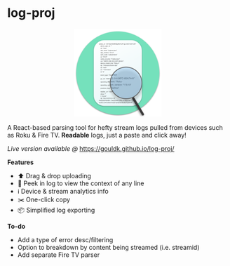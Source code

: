 # log-proj

<p align="center"> <img src="/public/icon.png" width="200vh"/> </p>

A React-based parsing tool for hefty stream logs pulled from devices such as Roku & Fire TV. <b>Readable</b> logs, just a paste and click away!

<i> Live version available @ </i> https://gouldk.github.io/log-proj/

<b>Features</b>

<ul>
  <li>⬆️ Drag & drop uploading</li>
  <li>🔎 Peek in log to view the context of any line</li>
  <li>ℹ️ Device & stream analytics info</li>
  <li>✂️ One-click copy</li>
  <li>📦 Simplified log exporting</li>
</ul>
 

<b>To-do</b>

<ul>
  <li>Add a type of error desc/filtering</li>
  <li>Option to breakdown by content being streamed (i.e. streamid)</li>
  <li>Add separate Fire TV parser</li>
</ul>
